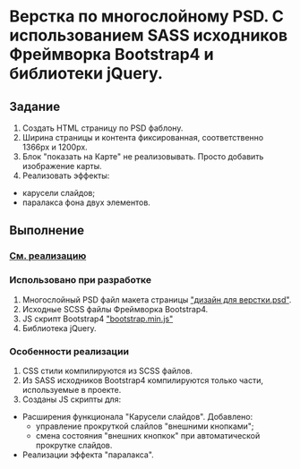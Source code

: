 # Верстка по многослойному PSD. С использованием SASS исходников Фреймворка Bootstrap4 и библиотеки jQuery.

## Задание
1. Создать HTML страницу по PSD фаблону.
2. Ширина страницы и контента фиксированная, соответственно 1366px и 1200px.
3. Блок "показать на Карте" не реализовывать. Просто добавить изображение карты.
3. Реализовать эффекты:
- карусели слайдов;
- паралакса фона двух элементов.

## Выполнение

### [См. реализацию](http://testtask.wotskill.ru/adm/)

### Использовано при разработке

1. Многослойный PSD файл макета страницы ["дизайн для верстки.psd"](https://drive.google.com/file/d/0Bxo0P9YR0HU7cy1UNm9EdUZVa00/view).
2. Исходные SCSS файлы Фреймворка Bootstrap4.
3. JS скрипт Bootstrap4 ["bootstrap.min.js"](https://stackpath.bootstrapcdn.com/bootstrap/4.3.1/js/bootstrap.min.js)
4. Библиотека jQuery.

### Особенности реализации

1. CSS стили компилируются из SCSS файлов.
2. Из SASS исходников Bootstrap4 компилируются только части, используемые в проекте.
3. Созданы JS скрипты для:
- Расширения функционала "Карусели слайдов". Добавлено:
  * управление прокруткой слайлов "внешними кнопками";
  * смена состояния "внешних кнопкок" при автоматической прокрутке слайдов.
- Реализации эффекта "паралакса".
